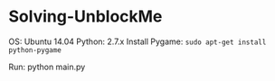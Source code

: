 # Solving-UnblockMe

OS: Ubuntu 14.04 
Python: 2.7.x 
Install Pygame: `sudo apt-get install python-pygame` 

Run: python main.py

